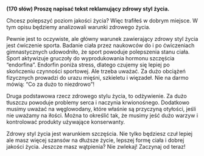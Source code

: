 **(170 słów) Proszę napisać tekst reklamujący zdrowy styl życia.**

Chcesz polepszyć poziom jakości życia? Więc trafiłeś w dobrym miejsce. 
W tym opisu będziemy analizowali warunki zdrowego życia. 

Pewnie jest to oczywiste, ale główny warunek zawierający zdrowy styl życia jest ćwiczenie sporta.
Badanie ciała przez naukowców do i po ćwiczeniach gimnastycznych udowodniło, że sport powoduje polepszenia stanu ciała.
Sport aktywizuje gruczoły do wyprodukowania hormonu szczęścia “endorfina”.
Endorfin poniża stress, dlatego czujemy się lepiej po skończeniu czynności sportowej.
Ale trzeba uważać. Za dużo obciążeń fizycznych prowadzi do urazu mięśni, szkieletu i więzadeł.
Nie na darmo mówią: “Co za dużo to niezdrowo”!

Druga podstawowa rzecz zdrowego stylu życia, to odżywienie.
Za dużo tłuszczu powoduje problemy serca i naczynia krwionośnego.
Dodatkowo musimy uważać na węglowodany, które właśnie są przyczyną otyłości, jeśli nie uważamy na iłości.
Można to określić tak, że musimy jeść dużo warzyw i kontrolować produkty używające konserwanty.

Zdrowy styl życia jest warunkiem szczęścia.
Nie tylko będziesz czuł lepiej ale masz więcej szansów na dłuższe życie, lepszej formę ciała i dobrej jakości życia.
Jeszcze masz wątpienia?
Nie zwlekaj!
Zaczynaj od teraz!
